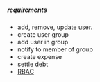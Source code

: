##### requirements
- add, remove, update user.
- create user group
- add user in group
- notify to member of group
- create expense
- settle debt
- [RBAC](https://learn.microsoft.com/en-us/azure/role-based-access-control/overview)
